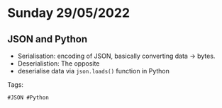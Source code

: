 # Sunday 29/05/2022

## JSON and Python

* Serialisation: encoding of JSON, basically converting data -> bytes. 
* Deserialistion: The opposite
* deserialise data via `json.loads()` function in Python

Tags:

`#JSON #Python `
